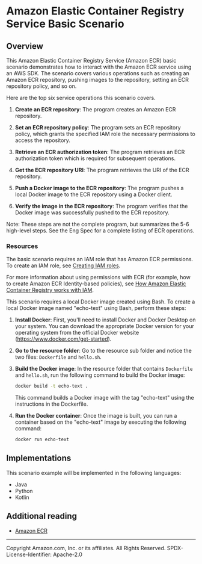 # Amazon Elastic Container Registry Service Basic Scenario

## Overview

 This Amazon Elastic Container Registry Service (Amazon ECR) basic scenario demonstrates how to interact with the Amazon ECR service using an AWS SDK.  The scenario covers various operations such as creating an Amazon ECR repository, pushing images to the repository, setting an ECR repository policy, and so on. 
 
 Here are the top six service operations this scenario covers. 

1. **Create an ECR repository**: The program creates an Amazon ECR repository. 

2. **Set an ECR repository policy**: The program sets an ECR repository policy, which grants the specified IAM role the necessary permissions to access the repository.

3. **Retrieve an ECR authorization token**: The program retrieves an ECR authorization token which is required for subsequent operations.

4. **Get the ECR repository URI**: The program retrieves the URI of the ECR repository.

5. **Push a Docker image to the ECR repository**: The program pushes a local Docker image to the ECR repository using a Docker client.

6. **Verify the image in the ECR repository**: The program verifies that the Docker image was successfully pushed to the ECR repository.

Note: These steps are not the complete program, but summarizes the 5-6 high-level steps. See the Eng Spec for a complete listing of ECR operations. 

### Resources

The basic scenario requires an IAM role that has Amazon ECR permissions. To create an IAM role, see [Creating IAM roles](https://docs.aws.amazon.com/IAM/latest/UserGuide/id_roles_create.html). 

For more information about using permissions with ECR (for example, how to create Amazon ECR Identity-based policies), see [How Amazon Elastic Container Registry works with IAM](https://docs.aws.amazon.com/AmazonECR/latest/userguide/security_iam_service-with-iam.html).

This scenario requires a local Docker image created using Bash. To create a local Docker image named "echo-text" using Bash, perform these steps:

1. **Install Docker**: First, you'll need to install Docker and Docker Desktop on your system. You can download the appropriate Docker version for your operating system from the official Docker website (https://www.docker.com/get-started).

2. **Go to the resource folder**: Go to the resource sub folder and notice the two files: `Dockerfile` and `hello.sh`.

3. **Build the Docker image**: In the resource folder that contains `Dockerfile` and `hello.sh`, run the following command to build the Docker image:

   ```bash
   docker build -t echo-text .
   ```

   This command builds a Docker image with the tag "echo-text" using the instructions in the Dockerfile.

4. **Run the Docker container**: Once the image is built, you can run a container based on the "echo-text" image by executing the following command:

   ```bash
   docker run echo-text
   ```


## Implementations

This scenario example will be implemented in the following languages:

- Java
- Python
- Kotlin

## Additional reading

- [Amazon ECR](https://docs.aws.amazon.com/AmazonECR/latest/userguide/what-is-ecr.html)

---

Copyright Amazon.com, Inc. or its affiliates. All Rights Reserved. SPDX-License-Identifier: Apache-2.0
